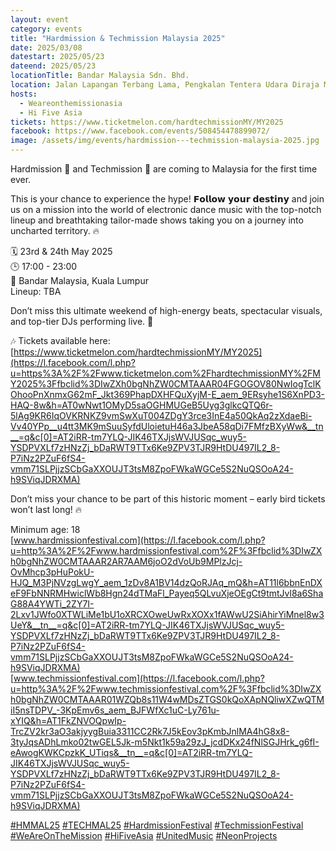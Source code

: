 ```yaml
---
layout: event
category: events
title: "Hardmission & Techmission Malaysia 2025"
date: 2025/03/08
datestart: 2025/05/23
dateend: 2025/05/23
locationTitle: Bandar Malaysia Sdn. Bhd.
location: Jalan Lapangan Terbang Lama, Pengkalan Tentera Udara Diraja Malaysia, 50460 Kuala Lumpur, Wilayah Persekutuan Kuala Lumpur, Malaysia
hosts:
  - Weareonthemissionasia
  - Hi Five Asia
tickets: https://www.ticketmelon.com/hardtechmissionMY/MY2025
facebook: https://www.facebook.com/events/508454478899072/
image: /assets/img/events/hardmission---techmission-malaysia-2025.jpg
---
```


Hardmission 🧡 and Techmission 🤍 are coming to Malaysia for the first time ever.

This is your chance to experience the hype! 𝗙𝗼𝗹𝗹𝗼𝘄 𝘆𝗼𝘂𝗿 𝗱𝗲𝘀𝘁𝗶𝗻𝘆 and join us on a mission into the world of electronic dance music with the top-notch lineup and breathtaking tailor-made shows taking you on a journey into uncharted territory. 🔥

🗓 23rd & 24th May 2025  
🕒 17:00 - 23:00  
📍 Bandar Malaysia, Kuala Lumpur  
Lineup: TBA

Don’t miss this ultimate weekend of high-energy beats, spectacular visuals, and top-tier DJs performing live. 🚨

🎶 Tickets available here:  
[https://www.ticketmelon.com/hardtechmissionMY/MY2025](https://l.facebook.com/l.php?u=https%3A%2F%2Fwww.ticketmelon.com%2FhardtechmissionMY%2FMY2025%3Ffbclid%3DIwZXh0bgNhZW0CMTAAAR04FGOGOV80NwIogTclKOhooPnXnmxG62mF_Jkt369PhapDXHFQuXyjM-E_aem_9ERsyhe1S6XnPD3-HAQ-8w&h=AT0wNwt1OMyD5saOGHMUGeB5Uyg3glkcQTQ6r-5lAg9KR6IqOVKRNKZ9vmSwXuT004ZDgY3rce3InE4a50QkAq2zXdaeBi-Vv40YPp__u4tt3MK9mSuuSyfdUloietuH46a3JbeA58qDi7FMfzBXyWw&__tn__=q&c[0]=AT2iRR-tm7YLQ-JIK46TXJjsWVJUSqc_wuy5-YSDPVXLf7zHNzZj_bDaRWT9TTx6Ke9ZPV3TJR9HtDU497IL2_8-P7iNz2PZuF6fS4-vmm71SLPjjzSCbGaXXOUJT3tsM8ZpoFWkaWGCe5S2NuQSOoA24-h9SViqJDRXMA)

Don’t miss your chance to be part of this historic moment – early bird tickets won’t last long! 🔥

Minimum age: 18  
[www.hardmissionfestival.com](https://l.facebook.com/l.php?u=http%3A%2F%2Fwww.hardmissionfestival.com%2F%3Ffbclid%3DIwZXh0bgNhZW0CMTAAAR2AR7AAM6joO2dVoUb9MPlzJcj-OvMhcp3pHuPokU-HJQ_M3PjNVzgLwgY_aem_1zDv8A1BV14dzQoRJAq_mQ&h=AT11l6bbnEnDXeF9FbNNRMHwiclWb8Hgn24dTMaFl_Payeq5QLvuXjeOEgCt9tmtJvl8a6ShaG88A4YWTi_2ZY7I-2Lxv1JWfo0XTWLiMe1bU1oXRCXOweUwRxXOXx1fAWwU2SiAhirYiMnel8w3UeY&__tn__=q&c[0]=AT2iRR-tm7YLQ-JIK46TXJjsWVJUSqc_wuy5-YSDPVXLf7zHNzZj_bDaRWT9TTx6Ke9ZPV3TJR9HtDU497IL2_8-P7iNz2PZuF6fS4-vmm71SLPjjzSCbGaXXOUJT3tsM8ZpoFWkaWGCe5S2NuQSOoA24-h9SViqJDRXMA)  
[www.techmissionfestival.com](https://l.facebook.com/l.php?u=http%3A%2F%2Fwww.techmissionfestival.com%2F%3Ffbclid%3DIwZXh0bgNhZW0CMTAAAR01WZQb8s11W4wMDsZTGS0kQoXApNQliwXZwQTMiI5nsTDPV_-3KpEmv6s_aem_BJFWfXc1uC-Ly761u-xYIQ&h=AT1FkZNVOQpwIp-TrcZV2kr3aO3akjyygBuia3311CC2Rk7J5kEov3pKmbJnlMA4hG8x8-3tyJqsADhLmko02twGEL5Jk-m5Nkt1k59a29zJ_jcdDKx24fNlSGJHrk_g6fI-eAwogKWKCpzkK_UTiqs&__tn__=q&c[0]=AT2iRR-tm7YLQ-JIK46TXJjsWVJUSqc_wuy5-YSDPVXLf7zHNzZj_bDaRWT9TTx6Ke9ZPV3TJR9HtDU497IL2_8-P7iNz2PZuF6fS4-vmm71SLPjjzSCbGaXXOUJT3tsM8ZpoFWkaWGCe5S2NuQSOoA24-h9SViqJDRXMA)

[#HMMAL25](https://www.facebook.com/hashtag/hmmal25?__eep__=6&__cft__[0]=AZVUuMt03LEw0_nUyWZ0p5oBcnSOpzqSFrX2Bm5CJuiOPgyBeic_ftL8bKYfGh0n4lR4oOv8aOwpOcaHcHw1cK5Q7QFoQ7Rhdt8RJMo_LQJ96e3Z432ar7FQlebT3tqyIwGKCv4J3ik5ibxuPQGhEZlP&__tn__=q) [#TECHMAL25](https://www.facebook.com/hashtag/techmal25?__eep__=6&__cft__[0]=AZVUuMt03LEw0_nUyWZ0p5oBcnSOpzqSFrX2Bm5CJuiOPgyBeic_ftL8bKYfGh0n4lR4oOv8aOwpOcaHcHw1cK5Q7QFoQ7Rhdt8RJMo_LQJ96e3Z432ar7FQlebT3tqyIwGKCv4J3ik5ibxuPQGhEZlP&__tn__=q) [#HardmissionFestival](https://www.facebook.com/hashtag/hardmissionfestival?__eep__=6&__cft__[0]=AZVUuMt03LEw0_nUyWZ0p5oBcnSOpzqSFrX2Bm5CJuiOPgyBeic_ftL8bKYfGh0n4lR4oOv8aOwpOcaHcHw1cK5Q7QFoQ7Rhdt8RJMo_LQJ96e3Z432ar7FQlebT3tqyIwGKCv4J3ik5ibxuPQGhEZlP&__tn__=q) [#TechmissionFestival](https://www.facebook.com/hashtag/techmissionfestival?__eep__=6&__cft__[0]=AZVUuMt03LEw0_nUyWZ0p5oBcnSOpzqSFrX2Bm5CJuiOPgyBeic_ftL8bKYfGh0n4lR4oOv8aOwpOcaHcHw1cK5Q7QFoQ7Rhdt8RJMo_LQJ96e3Z432ar7FQlebT3tqyIwGKCv4J3ik5ibxuPQGhEZlP&__tn__=q) [#WeAreOnTheMission](https://www.facebook.com/hashtag/weareonthemission?__eep__=6&__cft__[0]=AZVUuMt03LEw0_nUyWZ0p5oBcnSOpzqSFrX2Bm5CJuiOPgyBeic_ftL8bKYfGh0n4lR4oOv8aOwpOcaHcHw1cK5Q7QFoQ7Rhdt8RJMo_LQJ96e3Z432ar7FQlebT3tqyIwGKCv4J3ik5ibxuPQGhEZlP&__tn__=q) [#HiFiveAsia](https://www.facebook.com/hashtag/hifiveasia?__eep__=6&__cft__[0]=AZVUuMt03LEw0_nUyWZ0p5oBcnSOpzqSFrX2Bm5CJuiOPgyBeic_ftL8bKYfGh0n4lR4oOv8aOwpOcaHcHw1cK5Q7QFoQ7Rhdt8RJMo_LQJ96e3Z432ar7FQlebT3tqyIwGKCv4J3ik5ibxuPQGhEZlP&__tn__=q) [#UnitedMusic](https://www.facebook.com/hashtag/unitedmusic?__eep__=6&__cft__[0]=AZVUuMt03LEw0_nUyWZ0p5oBcnSOpzqSFrX2Bm5CJuiOPgyBeic_ftL8bKYfGh0n4lR4oOv8aOwpOcaHcHw1cK5Q7QFoQ7Rhdt8RJMo_LQJ96e3Z432ar7FQlebT3tqyIwGKCv4J3ik5ibxuPQGhEZlP&__tn__=q) [#NeonProjects](https://www.facebook.com/hashtag/neonprojects?__eep__=6&__cft__[0]=AZVUuMt03LEw0_nUyWZ0p5oBcnSOpzqSFrX2Bm5CJuiOPgyBeic_ftL8bKYfGh0n4lR4oOv8aOwpOcaHcHw1cK5Q7QFoQ7Rhdt8RJMo_LQJ96e3Z432ar7FQlebT3tqyIwGKCv4J3ik5ibxuPQGhEZlP&__tn__=q)
